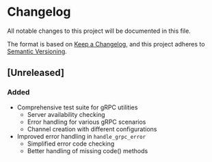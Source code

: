 # Changelog

All notable changes to this project will be documented in this file.

The format is based on [Keep a Changelog](https://keepachangelog.com/en/1.0.0/),
and this project adheres to [Semantic Versioning](https://semver.org/spec/v2.0.0.html).

## [Unreleased]

### Added
- Comprehensive test suite for gRPC utilities
  - Server availability checking
  - Error handling for various gRPC scenarios
  - Channel creation with different configurations
- Improved error handling in `handle_grpc_error`
  - Simplified error code checking
  - Better handling of missing code() methods
